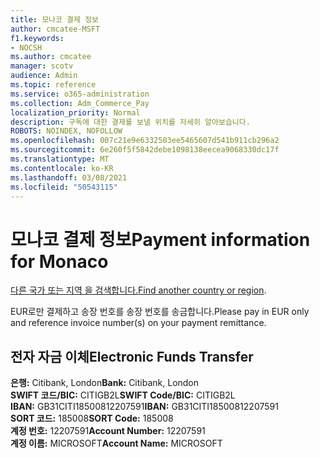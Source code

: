 ```yaml
---
title: 모나코 결제 정보
author: cmcatee-MSFT
f1.keywords:
- NOCSH
ms.author: cmcatee
manager: scotv
audience: Admin
ms.topic: reference
ms.service: o365-administration
ms.collection: Adm_Commerce_Pay
localization_priority: Normal
description: 구독에 대한 결제를 보낼 위치를 자세히 알아보습니다.
ROBOTS: NOINDEX, NOFOLLOW
ms.openlocfilehash: 007c21e9e6332503ee5465607d541b911cb296a2
ms.sourcegitcommit: 6e260f5f5842debe1098138eecea9068330dc17f
ms.translationtype: MT
ms.contentlocale: ko-KR
ms.lasthandoff: 03/08/2021
ms.locfileid: "50543115"
---
```

# <a name="payment-information-for-monaco"></a><span data-ttu-id="ab5f2-103">모나코 결제 정보</span><span class="sxs-lookup"><span data-stu-id="ab5f2-103">Payment information for Monaco</span></span>

<span data-ttu-id="ab5f2-104">[다른 국가 또는 지역 을 검색합니다.](../billing-and-payments/pay-for-your-subscription.md)</span><span class="sxs-lookup"><span data-stu-id="ab5f2-104">[Find another country or region](../billing-and-payments/pay-for-your-subscription.md).</span></span>

<span data-ttu-id="ab5f2-105">EUR로만 결제하고 송장 번호를 송장 번호를 송금합니다.</span><span class="sxs-lookup"><span data-stu-id="ab5f2-105">Please pay in EUR only and reference invoice number(s) on your payment remittance.</span></span>

## <a name="electronic-funds-transfer"></a><span data-ttu-id="ab5f2-106">전자 자금 이체</span><span class="sxs-lookup"><span data-stu-id="ab5f2-106">Electronic Funds Transfer</span></span>

<span data-ttu-id="ab5f2-107">**은행:** Citibank, London</span><span class="sxs-lookup"><span data-stu-id="ab5f2-107">**Bank:** Citibank, London</span></span>  
<span data-ttu-id="ab5f2-108">**SWIFT 코드/BIC:** CITIGB2L</span><span class="sxs-lookup"><span data-stu-id="ab5f2-108">**SWIFT Code/BIC:** CITIGB2L</span></span>  
<span data-ttu-id="ab5f2-109">**IBAN:** GB31CITI18500812207591</span><span class="sxs-lookup"><span data-stu-id="ab5f2-109">**IBAN:** GB31CITI18500812207591</span></span>  
<span data-ttu-id="ab5f2-110">**SORT 코드:** 185008</span><span class="sxs-lookup"><span data-stu-id="ab5f2-110">**SORT Code:** 185008</span></span>  
<span data-ttu-id="ab5f2-111">**계정 번호:** 12207591</span><span class="sxs-lookup"><span data-stu-id="ab5f2-111">**Account Number:** 12207591</span></span>  
<span data-ttu-id="ab5f2-112">**계정 이름:** MICROSOFT</span><span class="sxs-lookup"><span data-stu-id="ab5f2-112">**Account Name:** MICROSOFT</span></span>